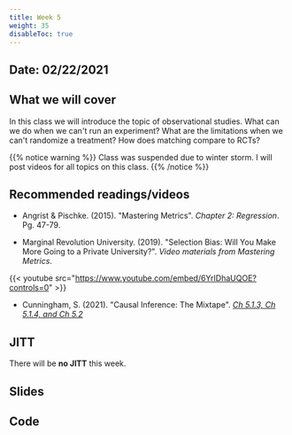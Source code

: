 ```yaml
---
title: Week 5
weight: 35
disableToc: true
---
```


## Date: 02/22/2021

## What we will cover

In this class we will introduce the topic of observational studies. What can we do when we can't run an experiment? What are the limitations when we can't randomize a treatment? How does matching compare to RCTs?  

{{% notice warning %}}
Class was suspended due to winter storm. I will post videos for all topics on this class.
{{% /notice %}}


## Recommended readings/videos

- Angrist & Pischke. (2015). "Mastering Metrics". *Chapter 2: Regression*. Pg. 47-79. 

- Marginal Revolution University. (2019). "Selection Bias: Will You Make More Going to a Private University?". *Video materials from Mastering Metrics*.

{{< youtube src="https://www.youtube.com/embed/6YrIDhaUQOE?controls=0" >}}

- Cunningham, S. (2021). "Causal Inference: The Mixtape". [*Ch 5.1.3, Ch 5.1.4, and Ch 5.2*](https://mixtape.scunning.com/matching-and-subclassification.html#subclassification-exercise-titanic-mathrmdata-set)


## JITT

There will be **no JITT** this week.

## Slides

<!-- You can find the first slides for the class [here](https://sta235.netlify.app/Classes/Week3/1_PotentialOutcomes/sp2021_sta235_5_PotentialOutcomes.html):

{{< slides src="https://sta235.netlify.app/Classes/Week3/1_PotentialOutcomes/sp2021_sta235_5_PotentialOutcomes.html" >}} -->

## Code

<!-- [Here](https://github.com/maibennett/sta235/blob/main/exampleSite/content/Classes/Week3/1_PotentialOutcomes/code/sp2021_sta235_5_PO.R) is the R code we will review in class, with some additional data and questions. -->